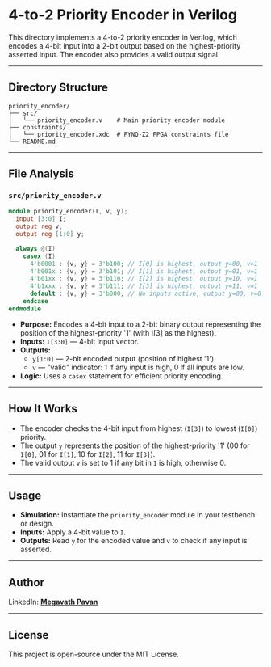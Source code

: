 # 4-to-2 Priority Encoder in Verilog

This directory implements a 4-to-2 priority encoder in Verilog, which encodes a 4-bit input into a 2-bit output based on the highest-priority asserted input. The encoder also provides a valid output signal.

---

## Directory Structure

```
priority_encoder/
├── src/
│   └── priority_encoder.v    # Main priority encoder module
├── constraints/
│   └── priority_encoder.xdc  # PYNQ-Z2 FPGA constraints file
└── README.md
```

---

## File Analysis

### `src/priority_encoder.v`

```verilog
module priority_encoder(I, v, y);
  input [3:0] I;
  output reg v;
  output reg [1:0] y;

  always @(I)
    casex (I)
      4'b0001 : {v, y} = 3'b100; // I[0] is highest, output y=00, v=1
      4'b001x : {v, y} = 3'b101; // I[1] is highest, output y=01, v=1
      4'b01xx : {v, y} = 3'b110; // I[2] is highest, output y=10, v=1
      4'b1xxx : {v, y} = 3'b111; // I[3] is highest, output y=11, v=1
      default : {v, y} = 3'b000; // No inputs active, output y=00, v=0
    endcase
endmodule
```

- **Purpose:** Encodes a 4-bit input to a 2-bit binary output representing the position of the highest-priority '1' (with I[3] as the highest).
- **Inputs:** `I[3:0]` — 4-bit input vector.
- **Outputs:**
  - `y[1:0]` — 2-bit encoded output (position of highest '1')
  - `v` — "valid" indicator: 1 if any input is high, 0 if all inputs are low.
- **Logic:** Uses a `casex` statement for efficient priority encoding.

---

## How It Works

- The encoder checks the 4-bit input from highest (`I[3]`) to lowest (`I[0]`) priority.
- The output `y` represents the position of the highest-priority '1' (00 for `I[0]`, 01 for `I[1]`, 10 for `I[2]`, 11 for `I[3]`).
- The valid output `v` is set to 1 if any bit in `I` is high, otherwise 0.

---

## Usage

- **Simulation:** Instantiate the `priority_encoder` module in your testbench or design.
- **Inputs:** Apply a 4-bit value to `I`.
- **Outputs:** Read `y` for the encoded value and `v` to check if any input is asserted.

---

## Author

LinkedIn: [**Megavath Pavan**](https://www.linkedin.com/in/megavath-pavan-1a4724262/)

---

## License

This project is open-source under the MIT License.
